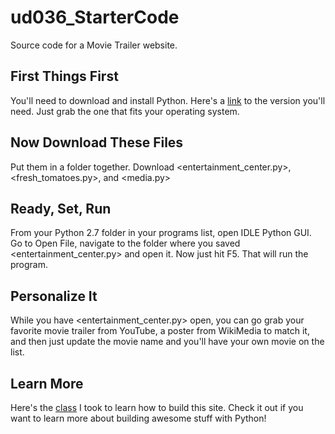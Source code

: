 # ud036_StarterCode
Source code for a Movie Trailer website.

## First Things First
You'll need to download and install Python.
Here's a [link](https://www.python.org/downloads/release/python-2713/) to the version you'll need. Just grab the one that fits your operating system.

## Now Download These Files
Put them in a folder together. Download <entertainment_center.py>, <fresh_tomatoes.py>, and <media.py>

## Ready, Set, Run
From your Python 2.7 folder in your programs list, open IDLE Python GUI. Go to Open File, navigate to the folder where you saved <entertainment_center.py> and open it. Now just hit F5. That will run the program. 

## Personalize It
While you have <entertainment_center.py> open, you can go grab your favorite movie trailer from YouTube, a poster from WikiMedia to match it, and then just update the movie name and you'll have your own movie on the list. 

## Learn More
Here's the [class](https://www.udacity.com/course/programming-foundations-with-python--ud036) I took to learn how to build this site. Check it out if you want to learn more about building awesome stuff with Python!

